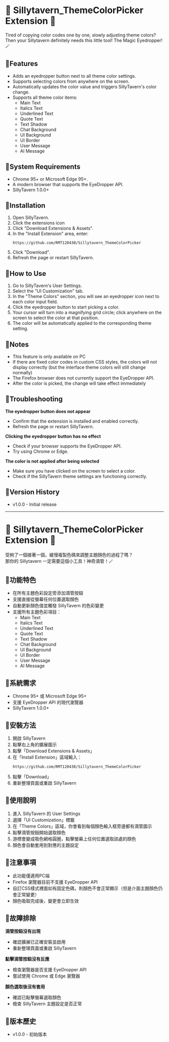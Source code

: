 # 🎨 Sillytavern_ThemeColorPicker Extension 🎨

Tired of copying color codes one by one, slowly adjusting theme colors?<br>
Then your Sillytavern definitely needs this little tool! The Magic Eyedropper! 🪄

## 🔹Features

- Adds an eyedropper button next to all theme color settings.
- Supports selecting colors from anywhere on the screen.
- Automatically updates the color value and triggers SillyTavern's color change.
- Supports all theme color items:
  - Main Text
  - Italics Text
  - Underlined Text
  - Quote Text
  - Text Shadow
  - Chat Background
  - UI Background
  - UI Border
  - User Message
  - AI Message

## 🔹System Requirements

- Chrome 95+ or Microsoft Edge 95+.
- A modern browser that supports the EyeDropper API.
- SillyTavern 1.0.0+

## 🔹Installation

1. Open SillyTavern.
2. Click the extensions icon
3. Click "Download Extensions & Assets".
4. In the "Install Extension" area, enter:
   ```
   https://github.com/RMT120430/Sillytavern_ThemeColorPicker
   ```
5. Click "Download".
6. Refresh the page or restart SillyTavern.

## 🔹How to Use

1. Go to SillyTavern's User Settings.
2. Select the "UI Customization" tab.
3. In the "Theme Colors" section, you will see an eyedropper icon next to each color input field.
4. Click the eyedropper button to start picking a color.
5. Your cursor will turn into a magnifying grid circle; click anywhere on the screen to select the color at that position.
6. The color will be automatically applied to the corresponding theme setting.

## 🔹Notes

- This feature is only available on PC
- If there are fixed color codes in custom CSS styles, the colors will not display correctly (but the interface theme colors will still change normally)
- The Firefox browser does not currently support the EyeDropper API.
- After the color is picked, the change will take effect immediately

## 🔹Troubleshooting

**The eyedropper button does not appear**
- Confirm that the extension is installed and enabled correctly.
- Refresh the page or restart SillyTavern.

**Clicking the eyedropper button has no effect**
- Check if your browser supports the EyeDropper API.
- Try using Chrome or Edge.

**The color is not applied after being selected**
- Make sure you have clicked on the screen to select a color.
- Check if the SillyTavern theme settings are functioning correctly.


## 🔹Version History

- v1.0.0 - Initial release

---

# 🎨 Sillytavern_ThemeColorPicker Extension 🎨

受夠了一個接著一個，緩慢複製色碼來調整主題顏色的過程了嗎？<br>
那你的 Sillytavern 一定需要這個小工具！神奇滴管！🪄

## 🔹功能特色
- 在所有主題色彩設定旁添加滴管按鈕
- 支援直接從螢幕任何位置選取顏色
- 自動更新顏色值並觸發 SillyTavern 的色彩變更
- 支援所有主題色彩項目：
  - Main Text
  - Italics Text  
  - Underlined Text
  - Quote Text
  - Text Shadow
  - Chat Background
  - UI Background
  - UI Border
  - User Message
  - AI Message

## 🔹系統需求

- Chrome 95+ 或 Microsoft Edge 95+
- 支援 EyeDropper API 的現代瀏覽器
- SillyTavern 1.0.0+

## 🔹安裝方法

1. 開啟 SillyTavern
2. 點擊右上角的擴展圖示
3. 點擊「Download Extensions & Assets」
4. 在「Install Extension」區域輸入：
   ```
   https://github.com/RMT120430/Sillytavern_ThemeColorPicker
   ```
5. 點擊「Download」
6. 重新整理頁面或重啟 SillyTavern

## 🔹使用說明

1. 進入 SillyTavern 的 User Settings
2. 選擇「UI Customization」標籤
3. 在「Theme Colors」區域，你會看到每個顏色輸入框旁邊都有滴管圖示
4. 點擊滴管按鈕開始選取顏色
5. 游標會變成吸色網格圓圈，點擊螢幕上任何位置選取該處的顏色
6. 顏色會自動套用到對應的主題設定

## 🔹注意事項

- 此功能僅適用PC端
- Firefox 瀏覽器目前不支援 EyeDropper API
- 自訂CSS樣式裡面如有固定色碼，則顏色不會正常顯示（但是介面主題顏色仍會正常變更）
- 顏色吸取完成後，變更會立即生效

## 🔹故障排除

**滴管按鈕沒有出現**
- 確認擴展已正確安裝並啟用
- 重新整理頁面或重啟 SillyTavern

**點擊滴管按鈕沒有反應**
- 檢查瀏覽器是否支援 EyeDropper API
- 嘗試使用 Chrome 或 Edge 瀏覽器

**顏色選取後沒有套用**
- 確認已點擊螢幕選取顏色
- 檢查 SillyTavern 主題設定是否正常


## 🔹版本歷史

- v1.0.0 - 初始版本



